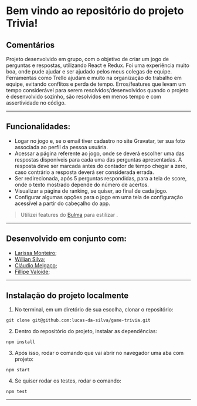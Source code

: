 # Bem vindo ao repositório do projeto Trivia!

## Comentários

Projeto desenvolvido em grupo, com o objetivo de criar um jogo de perguntas e respostas, utilizando React e Redux. Foi uma experiência muito boa, onde pude ajudar e ser ajudado pelos meus colegas de equipe. Ferramentas como Trello ajudam e muito na organização do trabalho em equipe, evitando conflitos e perda de tempo. Erros/features que levam um tempo considerável para serem resolvidos/desenvolvidos quando o projeto é desenvolvido sozinho, são resolvidos em menos tempo e com assertividade no código. 

---

## Funcionalidades:
- Logar no jogo e, se o email tiver cadastro no site Gravatar, ter sua foto associada ao perfil da pessoa usuária.
- Acessar a página referente ao jogo, onde se deverá escolher uma das respostas disponíveis para cada uma das perguntas apresentadas. A resposta deve ser marcada antes do contador de tempo chegar a zero, caso contrário a resposta deverá ser considerada errada.
- Ser redirecionada, após 5 perguntas respondidas, para a tela de score, onde o texto mostrado depende do número de acertos.
- Visualizar a página de ranking, se quiser, ao final de cada jogo.
- Configurar algumas opções para o jogo em uma tela de configuração acessível a partir do cabeçalho do app.

> Utilizei features do [Bulma](https://bulma.io/) para estilizar .

---

## Desenvolvido em conjunto com:
- [Larissa Monteiro](https://github.com/Larismontp);
- [Willian Silva](https://github.com/WillSs-Dev);
- [Cláudio Melgaço](https://github.com/melgacoc);
- [Fillipe Valoide](https://github.com/Valoide);

---

## Instalação do projeto localmente

1. No terminal, em um diretório de sua escolha, clonar o repositório:

```
git clone git@github.com:lucas-da-silva/game-trivia.git
```

2. Dentro do repositório do projeto, instalar as dependências:

```
npm install
```

3. Após isso, rodar o comando que vai abrir no navegador uma aba com projeto:

```
npm start
```

4. Se quiser rodar os testes, rodar o comando:

```
npm test
```

---
